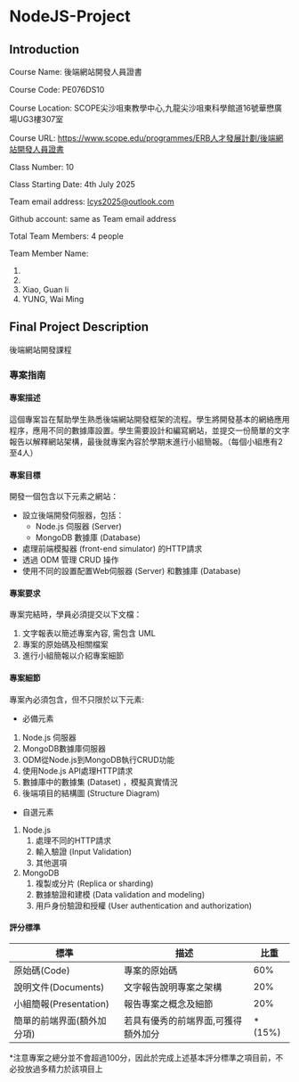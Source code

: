 # NodeJS-Project

## Introduction

Course Name: 後端網站開發人員證書

Course Code: PE076DS10

Course Location: SCOPE尖沙咀東教學中心,九龍尖沙咀東科學館道16號華懋廣場UG3樓307室

Course URL: https://www.scope.edu/programmes/ERB人才發展計劃/後端網站開發人員證書

Class Number: 10

Class Starting Date: 4th July 2025

Team email address: lcys2025@outlook.com

Github account: same as Team email address

Total Team Members: 4 people

Team Member Name: 

1. 
2. 
3. Xiao, Guan li
4. YUNG, Wai Ming

## Final Project Description

後端網站開發課程 

### 專案指南 

#### 專案描述

這個專案旨在幫助學生熟悉後端網站開發框架的流程。學生將開發基本的網絡應用程序，應用不同的數據庫設置。學生需要設計和編寫網站，並提交一份簡單的文字報告以解釋網站架構，最後就專案內容於學期末進行小組簡報。（每個小組應有2至4人） 

#### 專案目標 

開發一個包含以下元素之網站：  

- 設立後端開發伺服器，包括： 
  - Node.js 伺服器 (Server) 
  - MongoDB 數據庫 (Database) 
- 處理前端模擬器 (front-end simulator) 的HTTP請求 
- 透過 ODM 管理 CRUD 操作 
- 使用不同的設置配置Web伺服器 (Server) 和數據庫 (Database) 

#### 專案要求

專案完結時，學員必須提交以下文檔： 

1. 文字報表以簡述專案內容, 需包含 UML 
2. 專案的原始碼及相關檔案 
3. 進行小組簡報以介紹專案細節 

#### 專案細節

專案內必須包含，但不只限於以下元素:

- 必備元素

1. Node.js 伺服器 
2. MongoDB數據庫伺服器 
3. ODM從Node.js到MongoDB執行CRUD功能 
4. 使用Node.js API處理HTTP請求 
5. 數據庫中的數據集 (Dataset) ，模擬真實情況 
6. 後端項目的結構圖 (Structure Diagram) 

- 自選元素 

1. Node.js 
   1. 處理不同的HTTP請求
   2. 輸入驗證 (Input Validation)
   3. 其他選項 
2. MongoDB 
   1. 複製或分片 (Replica or sharding) 
   2. 數據驗證和建模 (Data validation and modeling) 
   3. 用戶身份驗證和授權 (User authentication and authorization) 

#### 評分標準

| 標準                       | 描述                                | 比重   |
| -------------------------- | ----------------------------------- | ------ |
| 原始碼(Code)               | 專案的原始碼                        | 60%    |
| 說明文件(Documents)        | 文字報告說明專案之架構              | 20%    |
| 小組簡報(Presentation)     | 報告專案之概念及細節                | 20%    |
| 簡單的前端界面(額外加分項) | 若具有優秀的前端界面,可獲得額外加分 | *(15%) |



*注意專案之總分並不會超過100分，因此於完成上述基本評分標準之項目前，不必投放過多精力於該項目上
